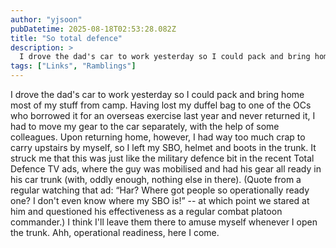 ```yaml
---
author: "yjsoon"
pubDatetime: 2025-08-18T02:53:28.082Z
title: "So total defence"
description: >
  I drove the dad's car to work yesterday so I could pack and bring home most of my stuff from camp. Having lost my duffel bag to one of the OCs who bor...
tags: ["Links", "Ramblings"]
---
```






I drove the dad's car to work yesterday so I could pack and bring home most of my stuff from camp. Having lost my duffel bag to one of the OCs who borrowed it for an overseas exercise last year and never returned it, I had to move my gear to the car separately, with the help of some colleagues. Upon returning home, however, I had way too much crap to carry upstairs by myself, so I left my SBO, helmet and boots in the trunk. It struck me that this was just like the military defence bit in the recent Total Defence TV ads, where the guy was mobilised and had his gear all ready in his car trunk (with, oddly enough, nothing else in there). (Quote from a regular watching that ad: &#8220;Har? Where got people so operationally ready one? I don't even know where my SBO is!&#8221; -- at which point we stared at him and questioned his effectiveness as a regular combat platoon commander.) I think I'll leave them there to amuse myself whenever I open the trunk. Ahh, operational readiness, here I come.